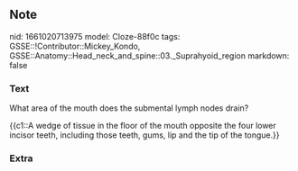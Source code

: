 ## Note
nid: 1661020713975
model: Cloze-88f0c
tags: GSSE::!Contributor::Mickey_Kondo, GSSE::Anatomy::Head_neck_and_spine::03._Suprahyoid_region
markdown: false

### Text
What area of the mouth does the submental lymph nodes drain?
<div>
  {{c1::A wedge of tissue in the floor of the mouth opposite the
  four lower incisor teeth, including those teeth, gums, lip and
  the tip of the tongue.}}
</div>

### Extra

